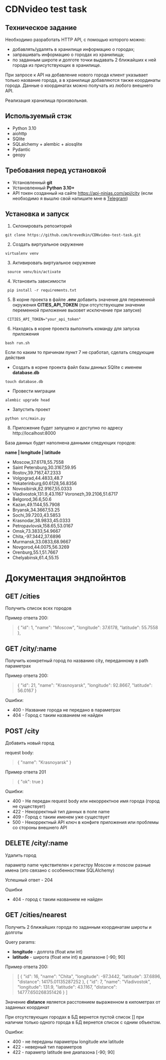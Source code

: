 

# CDNvideo test task

## Техническое задание

Необходимо разработать HTTP API, с помощью которого можно:

- добавлять/удалять в хранилище информацию о городах;
- запрашивать информацию о городах из хранилища;
- по заданным широте и долготе точки выдавать 2 ближайших к ней города из присутствующих в хранилище.

При запросе к API на добавление нового города клиент указывает только название города, а в хранилище добавляются также
координаты города. Данные о координатах можно получать из любого внешнего API.

Реализация хранилища произвольная.

## Используемый стэк
- Python 3.10
- aiohttp
- SQlite
- SQLalchemy + alembic + aiosqlite
- Pydantic 
- geopy
## Требования перед установкой

- Установленный **git**
- Установленный **Python 3.10+**
- API токен созданный на сайте https://api-ninjas.com/api/city (если необходимо я вышлю свой напишите мне в [Telegram](https://t.me/krvdkrvd))
## Установка и запуск

1. Склонировать репозиторий

```
git clone https://github.com/krevedkin/CDNvideo-test-task.git
```

2. Создать виртуальное окружение

```
virtualenv venv
```

3. Активировать виртуальное окружение

```
 source venv/bin/activate
```

4. Установить зависимости

```
 pip install -r requirements.txt
```

5. В корне проекта в файле **.env** добавить значение для переменной окружения **CITIES_API_TOKEN** (при отсутствующем значении
   переменной приложение вызовет исключение при запуске)

```
 CITIES_API_TOKEN="your_api_token"
```

6. Находясь в корне проекта выполнить команду для запуска приложения

```
bash run.sh
```

Если по каким то причинам пункт 7 не сработал, сделать следующие действия

- Создать в корне проекта файл базы данных SQlite с именем **database.db**

```
touch database.db
```

- Провести миграции

```
alembic upgrade head
```

- Запустить проект

```
python src/main.py
```

8. Приложение будет запущено и доступно по адресу http://localhost:8000

 База данных будет наполнена данными следующих городов:
 
 **name | longitude | latitude**

- Moscow,37.6178,55.7558	
- Saint Petersburg,30.3167,59.95
- Rostov,39.7167,47.2333
- Volgograd,44.4833,48.7
- Yekaterinburg,60.6128,56.8356
- Novosibirsk,82.9167,55.0333
- Vladivostok,131.9,43.1167	Voronezh,39.2106,51.6717
- Belgorod,36.6,50.6
- Kazan,49.1144,55.7908
- Bryansk,34.3667,53.25
- Sochi,39.7203,43.5853
- Krasnodar,38.9833,45.0333
- Petropavlovsk,158.65,53.0167
- Omsk,73.3833,54.9667
- Chita,-97.3442,37.6896
- Murmansk,33.0833,68.9667
- Novgorod,44.0075,56.3269
- Orenburg,55.1,51.7667
- Chelyabinsk,61.4,55.15

# Документация эндпойнтов

## GET /cities

Получить список всех городов

Пример ответа 200:
> {
"id":  1,
"name":  "Moscow",
"longitude":  37.6178,
"latitude":  55.7558
> },

## GET /city/:name

Получить конкретный город по названию city, переданному в path параметрах

Пример ответа 200:

> {
"id":  21,
"name":  "Krasnoyarsk",
"longitude":  92.8667,
"latitude":  56.0167
> }

Ошибки:
- 400 - Название города не передано в параметрах
- 404 - Город с таким названием не найден

## POST /city

Добавить новый город

request body:
> {
"name":  "Krasnoyarsk"
> }

Пример ответа 201

> {
"ok":  true
> }

Ошибки:
- 400 - Не передан request body или некорректное имя города (город не существует)
- 422 - Некорректный тип данных в поле name
- 409 - Город с таким именем уже существует
- 500 - Некорректный API ключ в конфиге приложения или проблемы со стороны внешнего API

## DELETE /city/:name

Удалить город

параметр name чувствителен к регистру Moscow и moscow разные имена (это связано с особенностями SQLAlchemy)

Успешный ответ - 204

Ошибки
- 404 - город с таким названием не найден

## GET /cities/nearest

Получить 2 ближайших города по заданным координатам широты и долготы

Query params:
- **longitude** - долгота (float или int)
- **latitude** - широта (float или int) в диапазоне [-90; 90]

Пример ответа 200:
> [
{
"id":  16,
"name":  "Chita",
"longitude":  -97.3442,
"latitude":  37.6896,
"distance":  14175.01135287252
},
{
"id":  7,
"name":  "Vladivostok",
"longitude":  131.9,
"latitude":  43.1167,
"distance":  14777.650268351426
}
]

Значение **distance** является расстоянием выраженном в километрах от заданных координат

При отсутствующих городах в БД вернется пустой список [] при наличии только одного города в БД вернется список с одним
объектом.

Ошибки:
- 400 - не переданы параметры longitude или latitude
- 422 - неверный тип параметров
- 422 - параметр latitude вне диапазона [-90; 90]
